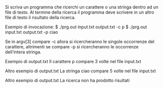Si scriva un programma che ricerchi un carattere o una stringa dentro ad un file di testo. Al termine della ricerca il programma deve scrivere in un altro file di 
testo il risultato della ricerca.

Esempio di invocazione:
$ ./prg.out input.txt output.txt -c p
$ ./prg.out input.txt output.txt -p ciao

Se in argv[3] compare -c allora si ricercheranno le singole occorrenze del carattere, altrimenti se compare -p si ricercheranno le occorrenze dell’intera stringa.

Esempio di output.txt
Il carattere p compare 3 volte nel file input.txt

Altro esempio di output.txt
La stringa ciao compare 5 volte nel file input.txt

Altro esempio di output.txt
La ricerca non ha prodotto risultati
